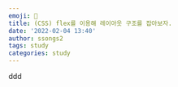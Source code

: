 ```yaml
---
emoji: 🦠
title: (CSS) flex를 이용해 레이아웃 구조를 잡아보자.
date: '2022-02-04 13:40'
author: ssongs2
tags: study
categories: study
---
```


ddd

